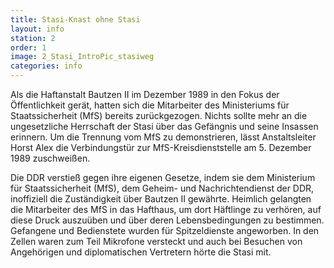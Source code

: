 ```yaml
---
title: Stasi-Knast ohne Stasi
layout: info
station: 2
order: 1
image: 2_Stasi_IntroPic_stasiweg
categories: info
---
```

Als die Haftanstalt Bautzen II im Dezember 1989 in den Fokus der &Ouml;ffentlichkeit ger&auml;t, hatten sich die Mitarbeiter des Ministeriums f&uuml;r Staatssicherheit (MfS) bereits zur&uuml;ckgezogen. Nichts sollte mehr an die ungesetzliche Herrschaft der Stasi &uuml;ber das Gef&auml;ngnis und seine Insassen erinnern. Um die Trennung vom MfS zu demonstrieren, l&auml;sst Anstaltsleiter Horst Alex die Verbindungst&uuml;r zur MfS-Kreisdienststelle am 5. Dezember 1989 zuschwei&szlig;en.
 
Die DDR verstie&szlig; gegen ihre eigenen Gesetze, indem sie dem Ministerium f&uuml;r Staatssicherheit (MfS), dem Geheim- und Nachrichtendienst der DDR, inoffiziell die Zust&auml;ndigkeit &uuml;ber Bautzen II gew&auml;hrte. Heimlich gelangten die Mitarbeiter des MfS in das Hafthaus, um dort H&auml;ftlinge zu verh&ouml;ren, auf diese Druck auszu&uuml;ben und &uuml;ber deren Lebensbedingungen zu bestimmen. Gefangene und Bedienstete wurden f&uuml;r Spitzeldienste angeworben. In den Zellen waren zum Teil Mikrofone versteckt und auch bei Besuchen von Angeh&ouml;rigen und diplomatischen Vertretern h&ouml;rte die Stasi mit.